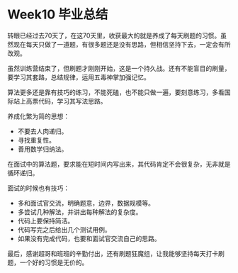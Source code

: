 # Week10 毕业总结

转眼已经过去70天了，在这70天里，收获最大的就是养成了每天刷题的习惯。虽然现在每天只做了一道题，有很多题还是没有思路，但相信坚持下去，一定会有所改观。

虽然训练营结束了，但刷题才刚刚开始，这是一个持久战。还有不能盲目的刷量，要学习其套路，总结规律，运用五毒神掌加强记忆。

算法更多还是靠有技巧的练习，不能死磕，也不能只做一遍，要刻意练习，多看国际站上高票代码，学习其写法思路。

养成化繁为简的思想：

* 不要去人肉递归。
* 寻找重复性。
* 善用数学归纳法。

在面试中的算法题，要求能在短时间内写出来，其代码肯定不会很复杂，无非就是循环递归。

面试的时候也有技巧：

* 多和面试官交流，明确题意，边界，数据规模等。
* 多尝试几种解法，并讲出每种解法的复杂度。
* 代码上要保持简洁。
* 代码写完之后给出几个测试用例。
* 如果没有完成代码，也要和面试官交流自己的思路。

最后，感谢超哥和班班的辛勤付出，还有刷题狂魔组，让我能够坚持每天打卡刷题，一个好的习惯是无价的。